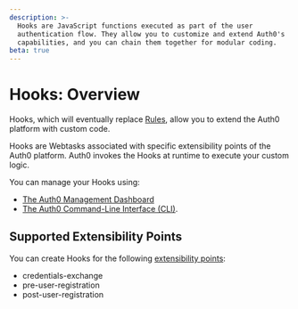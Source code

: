```yaml
---
description: >-
  Hooks are JavaScript functions executed as part of the user
  authentication flow. They allow you to customize and extend Auth0's
  capabilities, and you can chain them together for modular coding.
beta: true
---
```


# Hooks: Overview

Hooks, which will eventually replace [Rules](/rules), allow you to extend the Auth0 platform with custom code.

Hooks are Webtasks associated with specific extensibility points of the Auth0 platform. Auth0 invokes the Hooks at runtime to execute your custom logic.

You can manage your Hooks using:

* [The Auth0 Management Dashboard](/hooks/dashboard)
* [The Auth0 Command-Line Interface (CLI)](/hooks/cli).

## Supported Extensibility Points

You can create Hooks for the following [extensibility points](/hooks/extensibility-points):

- credentials-exchange
- pre-user-registration
- post-user-registration
